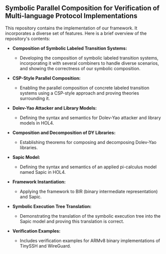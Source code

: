 ## Symbolic Parallel Composition for Verification of Multi-language Protocol Implementations

This repository contains the implementation of our framework. It incorporates a diverse set of features. Here is a brief overview of the repository's contents: 

- **Composition of Symbolic Labeled Transition Systems:**
	- Developing the composition of symbolic labeled transition systems, incorporating it with several combiners to handle diverse scenarios, and showing the correctness of our symbolic composition. 

- **CSP-Style Parallel Composition:**
	- Enabling the parallel composition of concrete labeled transition systems using a CSP-style approach and proving theories surrounding it.

- **Dolev-Yao Attacker and Library Models:**
	- Defining the syntax and semantics for Dolev-Yao attacker and library models in HOL4.

- **Composition and Decomposition of DY Libraries:**

	- Establishing theorems for composing and decomposing Dolev-Yao libraries.

- **Sapic Model:**

	- Defining the syntax and semantics of an applied pi-calculus model named Sapic in HOL4.

- **Framework Instantiation:**

	- Applying the framework to BIR (binary intermediate representation) and Sapic.

- **Symbolic Execution Tree Translation:**

	- Demonstrating the translation of the symbolic execution tree into the Sapic model and proving this translation is correct.

- **Verification Examples:**

	- Includes verification examples for ARMv8 binary implementations of TinySSH and WireGuard.